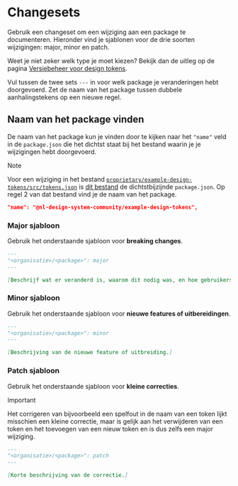 # Changesets

Gebruik een changeset om een wijziging aan een package te documenteren. Hieronder vind je sjablonen voor de drie soorten
wijzigingen: major, minor en patch.

Weet je niet zeker welk type je moet kiezen? Bekijk dan de uitleg op de pagina [Versiebeheer voor design tokens][1].

Vul tussen de twee sets `---` in voor welk package je veranderingen hebt doorgevoerd. Zet de naam van het package tussen
dubbele aanhalingstekens op een nieuwe regel.

## Naam van het package vinden

De naam van het package kun je vinden door te kijken naar het `"name"` veld in de `package.json` die het dichtst staat
bij het bestand waarin je je wijzigingen hebt doorgevoerd.

> [!NOTE]  
> Voor een wijziging in het bestand
> [`proprietary/example-design-tokens/src/tokens.json`](../proprietary/example-design-tokens/src/tokens.json) is
> [dit bestand](../proprietary/example-design-tokens/package.json#L2) de dichtstbijzijnde `package.json`. Op regel 2 van
> dat bestand vind je de naam van het package.
>
> ```json filename=package.json
> "name": "@nl-design-system-community/example-design-tokens",
> ```

### Major sjabloon

Gebruik het onderstaande sjabloon voor **breaking changes**.

```markdown
---
"<organisatie>/<package>": major
---

[Beschrijf wat er veranderd is, waarom dit nodig was, en hoe gebruikers hun code moeten aanpassen.]
```

### Minor sjabloon

Gebruik het onderstaande sjabloon voor **nieuwe features of uitbereidingen**.

```markdown
---
"<organisatie>/<package>": minor
---

[Beschrijving van de nieuwe feature of uitbreiding.]
```

### Patch sjabloon

Gebruik het onderstaande sjabloon voor **kleine correcties**.

> [!IMPORTANT]  
> Het corrigeren van bijvoorbeeld een spelfout in de naam van een token lijkt misschien een kleine correctie, maar is
> gelijk aan het verwijderen van een token en het toevoegen van een nieuw token en is dus zelfs een major wijziging.

```markdown
---
"<organisatie>/<package>": patch
---

[Korte beschrijving van de correctie.]
```

[1]: https://nldesignsystem.nl/handboek/designer/breaking-changes
